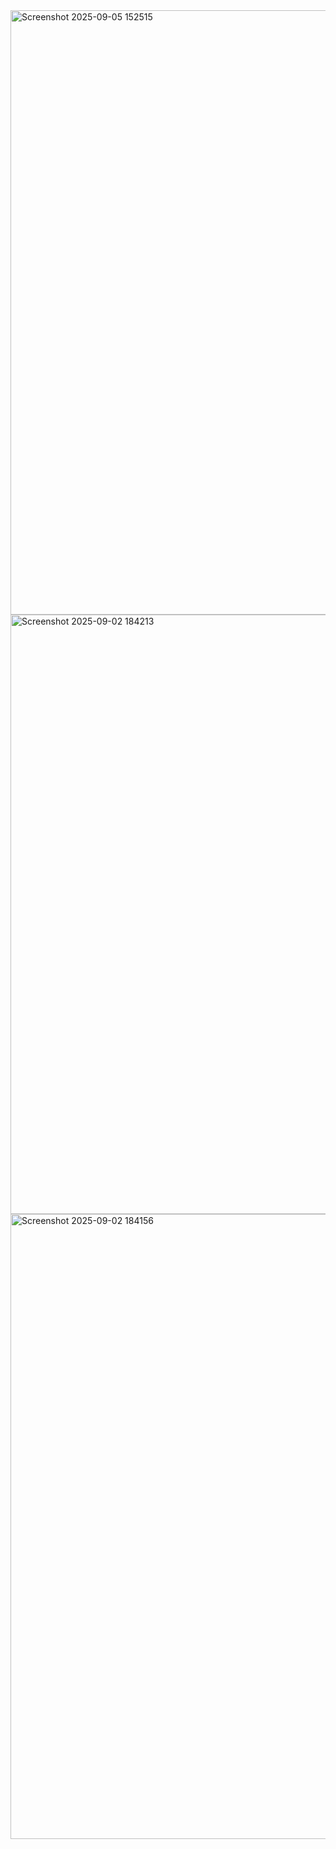 <img width="1134" height="967" alt="Screenshot 2025-09-05 152515" src="https://github.com/user-attachments/assets/60f894f1-a57a-4142-8d8e-912b2ccd0c3f" />
<img width="1811" height="959" alt="Screenshot 2025-09-02 184213" src="https://github.com/user-attachments/assets/6239b6aa-c102-4479-abbf-21d6595545eb" />
<img width="1914" height="1000" alt="Screenshot 2025-09-02 184156" src="https://github.com/user-attachments/assets/7c3db2ae-be0a-412e-90c9-0061881d2061" />
